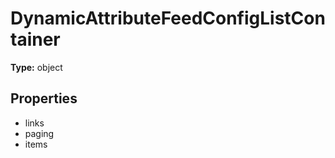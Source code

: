 # DynamicAttributeFeedConfigListContainer


**Type:** object

## Properties
* links
* paging
* items
